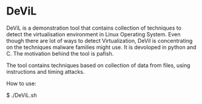 # DeViL
DeViL is a demonstration tool that contains collection of techniques to detect the virtualisation environment in Linux Operating System. Even though there are lot of ways to detect Virtualization, DeVil is concentrating on the techniques malware families might use. It is devoloped in python and C. The motivation behind the tool is pafish. 

The tool contains techniques based on collection of data from files, using instructions and timing attacks.

How to use:

$ ./DeViL.sh 

 
